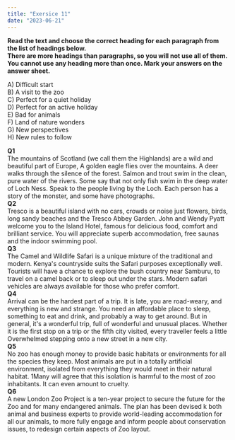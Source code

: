 ```yaml
---
title: "Exersice 11"
date: "2023-06-21"
---
```


**Read the text and choose the correct heading for each paragraph from the list of headings below.  
There are more headings than paragraphs, so you will not use all of them. You cannot use any heading more than once. Mark your answers on the answer sheet.**

A) Difficult start  
B) A visit to the zoo  
C) Perfect for a quiet holiday  
D) Perfect for an active holiday  
E) Bad for animals  
F) Land of nature wonders  
G) New perspectives  
H) New rules to follow

**Q1**  
The mountains of Scotland (we call them the Highlands) are a wild and beautiful part of Europe, A golden eagle flies over the mountains. A deer walks through the silence of the forest. Salmon and trout swim in the clean, pure water of the rivers. Some say that not only fish swim in the deep water of Loch Ness. Speak to the people living by the Loch. Each person has a story of the monster, and some have photographs.  
**Q2**  
Tresco is a beautiful island with no cars, crowds or noise just flowers, birds, long sandy beaches and the Tresco Abbey Garden. John and Wendy Pyatt welcome you to the lsland Hotel, famous for delicious food, comfort and brilliant service. You will appreciate superb accommodation, free saunas and the indoor swimming pool.  
**Q3**  
The Camel and Wildlife Safari is a unique mixture of the traditional and modern. Kenya's countryside suits the Safari purposes exceptionally well. Tourists will have a chance to explore the bush country near Samburu, to travel on a camel back or to sleep out under the stars. Modern safari vehicles are always available for those who prefer comfort.  
**Q4**  
Arrival can be the hardest part of a trip. It is late, you are road-weary, and everything is new and strange. You need an affordable place to sleep, something to eat and drink, and probably a way to get around. But in general, it's a wonderful trip, full of wonderful and unusual places. Whether it is the first stop on a trip or the fifth city visited, every traveller feels a little Overwhelmed stepping onto a new street in a new city.  
**Q5**  
No zoo has enough money to provide basic habitats or environments for all the species they keep. Most animals are put in a totally artificial environment, isolated from everything they would meet in their natural habitat. 1Many will agree that this isolation is harmful to the most of zoo inhabitants. It can even amount to cruelty.  
**Q6**  
A new London Zoo Project is a ten-year project to secure the future for the Zoo and for many endangered animals. The plan has been devised k both animal and business experts to provide world-leading accommodation for all our animals, to more fully engage and inform people about conservation issues, to redesign certain aspects of Zoo layout.
